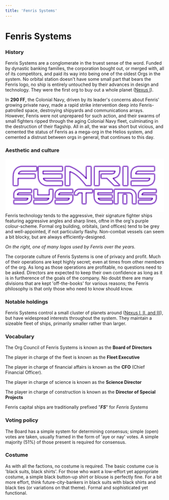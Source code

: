 ```yaml
---
title: 'Fenris Systems'
---
```


# Fenris Systems

### History

Fenris Systems are a conglomerate in the truest sense of the word. Funded by dynastic banking families, the corporation bought out, or merged with, all of its competitors, and paid its way into being one of the oldest Orgs in the system. No orbital station doesn't have some small part that bears the Fenris logo, no ship is entirely untouched by their advances in design and technology. They were the first org to buy out a whole planet ([Nexus I](/planets/nexus)).

In **290 FF**, the Colonial Navy, driven by its leader's concerns about Fenris' growing private navy, made a rapid strike intervention deep into Fenris-patrolled space, destroying shipyards and communications arrays. However, Fenris were not unprepared for such action, and their swarms of small fighters ripped through the aging Colonial Navy fleet, culminating in the destruction of their flagship. All in all, the war was short but vicious, and cemented the status of Fenris as a mega-org in the Helios system, and cemented a distrust between orgs in general, that continues to this day.

### Aesthetic and culture

![](fenris2.png?class=floatright&resize=400)
Fenris technology tends to the aggressive, their signature fighter ships featuring aggressive angles and sharp lines, oftne in the org's purple colour-scheme. Formal org building, orbitals, (and offices) tend to be grey and well-appointed, if not particularly flashy. Non-combat vessels can seem a bit blocky, but are always efficiently-designed.

_On the right, one of many logos used by Fenris over the years._

The corporate culture of Fenris Systems is one of privacy and profit. Much of their operations are kept highly secret; even at times from other members of the org. As long as those operations are profitable, no questions need to be asked. Directors are expected to keep their own confidence as long as it is in furtherence of the goals of the company. No doubt there are many divisions that are kept 'off-the-books' for various reasons; the Fenris philosophy is that only those who need to know should know.

### Notable holdings

Fenris Systems control a small cluster of planets around ([Nexus I, II, and III](/planets/nexus)), but have widespread interests throughout the system. They maintain a sizeable fleet of ships, primarily smaller rather than larger.

### Vocabulary
The Org Council of Fenris Systems is known as the **Board of Directors**

The player in charge of the fleet is known as the **Fleet Executive**

The player in charge of financial affairs is known as the **CFO** (Chief Financial Officer).

The player in charge of science is known as the **Science Director**

The player in charge of construction is known as the **Director of Special Projects**

Fenris capital ships are traditionally prefixed "**_FS_**" for _Fenris Systems_

### Voting policy
The Board has a simple system for determining consensus; simple (open) votes are taken, usually framed in the form of 'aye or nay' votes. A simple majority (51%) of those present is required for consensus.

### Costume
As with all the factions, no costume is required. The basic costume cue is 'black suits, black shirts'. For those who want a low-effort yet appropriate costume, a simple black button-up shirt or blouse is perfectly fine. For a bit more effort, think future-city-bankers in black suits with black shirts and black ties (or variations on that theme). Formal and sophisticated yet functional.

